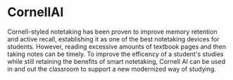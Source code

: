 # CornellAI

Cornell-styled notetaking has been proven to improve memory retention and active recall, establishing it as one of the best notetaking devices for students. However, reading excessive amounts of textbook pages and then taking notes can be timely. To improve the efficency of a student's studies while still retaining the benefits of smart notetaking, Cornell AI can be used in and out the classroom to support a new modernized way of studying. 
